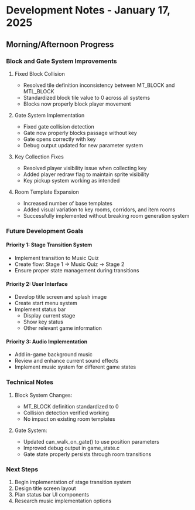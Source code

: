 # Development Notes - January 17, 2025

## Morning/Afternoon Progress

### Block and Gate System Improvements
1. Fixed Block Collision
   - Resolved tile definition inconsistency between MT_BLOCK and MTL_BLOCK
   - Standardized block tile value to 0 across all systems
   - Blocks now properly block player movement

2. Gate System Implementation
   - Fixed gate collision detection
   - Gate now properly blocks passage without key
   - Gate opens correctly with key
   - Debug output updated for new parameter system

3. Key Collection Fixes
   - Resolved player visibility issue when collecting key
   - Added player redraw flag to maintain sprite visibility
   - Key pickup system working as intended

4. Room Template Expansion
   - Increased number of base templates
   - Added visual variation to key rooms, corridors, and item rooms
   - Successfully implemented without breaking room generation system

### Future Development Goals

#### Priority 1: Stage Transition System
- Implement transition to Music Quiz
- Create flow: Stage 1 -> Music Quiz -> Stage 2
- Ensure proper state management during transitions

#### Priority 2: User Interface
- Develop title screen and splash image
- Create start menu system
- Implement status bar
  - Display current stage
  - Show key status
  - Other relevant game information

#### Priority 3: Audio Implementation
- Add in-game background music
- Review and enhance current sound effects
- Implement music system for different game states

### Technical Notes
1. Block System Changes:
   - MT_BLOCK definition standardized to 0
   - Collision detection verified working
   - No impact on existing room templates

2. Gate System:
   - Updated can_walk_on_gate() to use position parameters
   - Improved debug output in game_state.c
   - Gate state properly persists through room transitions

### Next Steps
1. Begin implementation of stage transition system
2. Design title screen layout
3. Plan status bar UI components
4. Research music implementation options